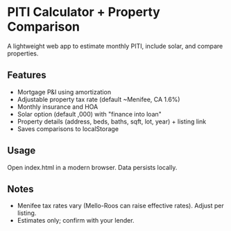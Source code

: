 ﻿# PITI Calculator + Property Comparison

A lightweight web app to estimate monthly PITI, include solar, and compare properties.

## Features
- Mortgage P&I using amortization
- Adjustable property tax rate (default ~Menifee, CA 1.6%)
- Monthly insurance and HOA
- Solar option (default ,000) with "finance into loan"
- Property details (address, beds, baths, sqft, lot, year) + listing link
- Saves comparisons to localStorage

## Usage
Open index.html in a modern browser. Data persists locally.

## Notes
- Menifee tax rates vary (Mello-Roos can raise effective rates). Adjust per listing.
- Estimates only; confirm with your lender.
